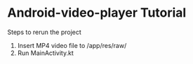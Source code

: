 # Android-video-player Tutorial
Steps to rerun the project
1. Insert MP4 video file to /app/res/raw/
2. Run MainActivity.kt
